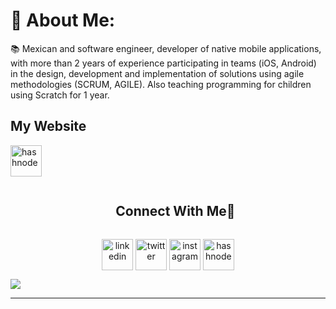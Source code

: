 # 💫 About Me:
<!--Introduction -->
📚 Mexican and software engineer, developer of native mobile applications, with more than 2
years of experience participating in teams (iOS, Android) in the design, development and
implementation of solutions using agile methodologies (SCRUM, AGILE). Also teaching
programming for children using Scratch for 1 year.
<h2>My Website</h2>
<a href="https://alfonsopatron.tech/" target="blank"> <img align="center" src="https://cdn-icons-png.flaticon.com/512/1454/1454827.png" alt="hashnode" height="50" width="50" /></a>



<!-- Connect with me -->
<!--h2 without bottom border-->
<div id="user-content-toc">
  <ul align="center">
    <summary><h2 style="display: inline-block">Connect With Me🤝</h2></summary>
  </ul>
</div>


<!--icons and links-->
<p align="center">
<a href="https://www.linkedin.com/in/alfonsopatron/" target="blank"><img align="center" src="https://user-images.githubusercontent.com/88904952/234979284-68c11d7f-1acc-4f0c-ac78-044e1037d7b0.png" alt="linkedin" height="50" width="50" /></a>
<a href="https://twitter.com/alfonsopatronn" target="blank"><img align="center" src="https://user-images.githubusercontent.com/88904952/234980676-61bfb021-ecc8-48f7-88e6-34c1b06c4a58.png" alt="twitter" height="50" width="50" /></a> 
<a href="https://www.instagram.com/alfonsopatroon/" target="blank"><img align="center" src="https://user-images.githubusercontent.com/88904952/234981169-2dd1e58f-4b7e-468c-8213-034ba62156c3.png" alt="instagram" height="50" width="50" /></a>
<a href="https://alfonsopatron.tech/" target="blank"><img align="center" src="https://user-images.githubusercontent.com/88904952/234982196-562aea17-5532-4550-8c08-1c7cb994a541.png" alt="hashnode" height="50" width="50" /></a>
</p>


<!--horizontal divider(gradiant)-->
<img src="https://user-images.githubusercontent.com/73097560/115834477-dbab4500-a447-11eb-908a-139a6edaec5c.gif">

----------------------------------------------------------------------

